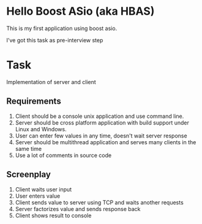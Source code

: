 # Hello Boost ASio (aka HBAS)

This is my first application using boost asio.

I've got this task as pre-interview step

# Task

Implementation of server and client

## Requirements
1. Client should be a console unix application and use command line.
2. Server should be cross platform application with build support under Linux and Windows.
3. User can enter few values in any time, doesn't wait server response
4. Server should be multithread application and serves many clients in the same time
5. Use a lot of comments in source code

## Screenplay

1. Client waits user input
2. User enters value
3. Client sends value to server using TCP and waits another requests
4. Server factorizes value and sends response back
5. Client shows result to console

